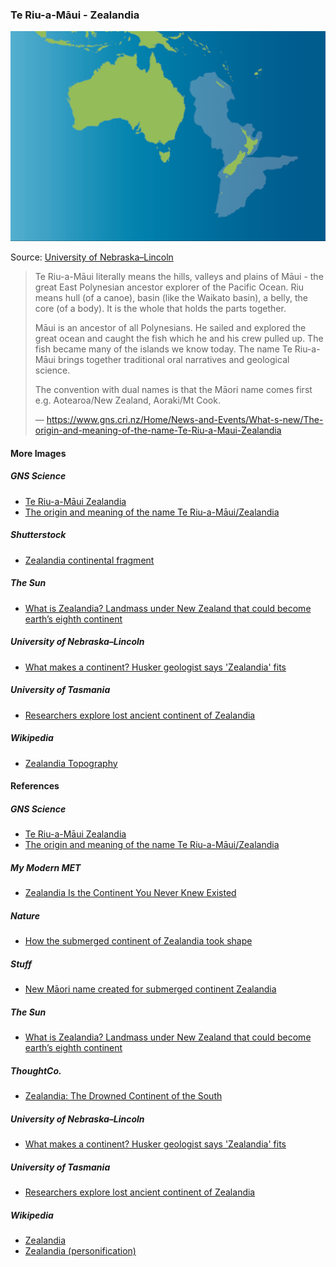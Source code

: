 ### Te Riu-a-Māui - Zealandia

![Te Riu-a-Māui/Zealandia](pictures/15x10cm-te-riu-a-maui-zealandia.jpg)

Source: [University of Nebraska–Lincoln](https://news.unl.edu/newsrooms/today/article/what-makes-a-continent-husker-geologist-says-zealandia-fits/)

> Te Riu-a-Māui literally means the hills, valleys and plains of Māui -
> the great East Polynesian ancestor explorer of the Pacific Ocean.
> Riu means hull (of a canoe), basin (like the Waikato basin), a belly,
> the core (of a body). It is the whole that holds the parts together.
>
> Māui is an ancestor of all Polynesians. He sailed and explored the great
> ocean and caught the fish which he and his crew pulled up. The fish became
> many of the islands we know today. The name Te Riu-a-Māui brings together
> traditional oral narratives and geological science.
>
> The convention with dual names is that the Māori name comes first
> e.g. Aotearoa/New Zealand, Aoraki/Mt Cook.
>
> — https://www.gns.cri.nz/Home/News-and-Events/What-s-new/The-origin-and-meaning-of-the-name-Te-Riu-a-Maui-Zealandia

#### More Images

##### GNS Science

* [Te Riu-a-Māui Zealandia](https://www.gns.cri.nz/Home/Learning/Science-Topics/Ocean-Floor/Te-Riu-a-Maui-Zealandia)
* [The origin and meaning of the name Te Riu-a-Māui/Zealandia](https://www.gns.cri.nz/Home/News-and-Events/What-s-new/The-origin-and-meaning-of-the-name-Te-Riu-a-Maui-Zealandia)

##### Shutterstock

* [Zealandia continental fragment](https://www.shutterstock.com/image-vector/zealandia-continental-fragment-known-new-zealand-583134097?src=bHUA8_LZGnOVpsrNYebf2A-1-0&zanpid=!!awc!!&utm_medium=Affiliate&utm_source=!!AWINsharedid!!&awc=5876_1578592923_dcba5ab58abab05f07b82e56e370700f)

##### The Sun

* [What is Zealandia? Landmass under New Zealand that could become earth’s eighth continent](https://www.thesun.co.uk/news/2887128/zealandia-new-eight-continent/)

##### University of Nebraska–Lincoln

* [What makes a continent? Husker geologist says 'Zealandia' fits](https://news.unl.edu/newsrooms/today/article/what-makes-a-continent-husker-geologist-says-zealandia-fits/)

##### University of Tasmania

* [Researchers explore lost ancient continent of Zealandia](http://www.utas.edu.au/news/2017/9/27/419-researchers-explore-lost-ancient-continent-of-zealandia/)

##### Wikipedia

* [Zealandia Topography](https://en.wikipedia.org/wiki/File:Zealandia_topography.jpg)

#### References

##### GNS Science

* [Te Riu-a-Māui Zealandia](https://www.gns.cri.nz/Home/Learning/Science-Topics/Ocean-Floor/Te-Riu-a-Maui-Zealandia)
* [The origin and meaning of the name Te Riu-a-Māui/Zealandia](https://www.gns.cri.nz/Home/News-and-Events/What-s-new/The-origin-and-meaning-of-the-name-Te-Riu-a-Maui-Zealandia)

##### My Modern MET

* [Zealandia Is the Continent You Never Knew Existed](https://mymodernmet.com/zealandia-hidden-continent/)

##### Nature

* [How the submerged continent of Zealandia took shape](https://www.nature.com/articles/d41586-018-07884-y)

##### Stuff

* [New Māori name created for submerged continent Zealandia](https://www.stuff.co.nz/national/112578516/new-mori-name-created-for-submerged-continent-zealandia)

##### The Sun

* [What is Zealandia? Landmass under New Zealand that could become earth’s eighth continent](https://www.thesun.co.uk/news/2887128/zealandia-new-eight-continent/)

##### ThoughtCo.

* [Zealandia: The Drowned Continent of the South](https://www.thoughtco.com/zealandia-missing-continent-4154008)

##### University of Nebraska–Lincoln

* [What makes a continent? Husker geologist says 'Zealandia' fits](https://news.unl.edu/newsrooms/today/article/what-makes-a-continent-husker-geologist-says-zealandia-fits/)

##### University of Tasmania

* [Researchers explore lost ancient continent of Zealandia](http://www.utas.edu.au/news/2017/9/27/419-researchers-explore-lost-ancient-continent-of-zealandia/)

##### Wikipedia

* [Zealandia](https://en.wikipedia.org/wiki/Zealandia)
* [Zealandia (personification)](https://en.wikipedia.org/wiki/Zealandia_(personification))

